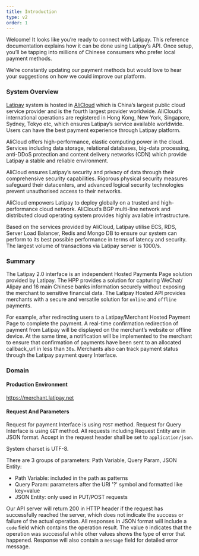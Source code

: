 ```yaml
---
title: Introduction
type: v2
order: 1
---
```


Welcome! It looks like you’re ready to connect with Latipay. This reference documentation explains how it can be done using Latipay’s API. Once setup, you’ll be tapping into millions of Chinese consumers who prefer local payment methods.

We’re constantly updating our payment methods but would love to hear your suggestions on how we could improve our platform.

### System Overview

<a href="https://www.latipay.net">Latipay</a> system is hosted in <a href="https://www.alibabacloud.com">AliCloud</a> which is China’s largest public cloud service provider and is the fourth largest provider worldwide. AliCloud’s international operations are registered in Hong Kong, New York, Singapore, Sydney, Tokyo etc, which ensures Latipay’s service available worldwide. Users can have the best payment experience through Latipay platform.

AliCloud offers high-performance, elastic computing power in the cloud. Services including data storage, relational databases, big-data processing, anti-DDoS protection and content delivery networks (CDN) which provide Latipay a stable and reliable environment.

AliCloud ensures Latipay’s security and privacy of data through their comprehensive security capabilities. Rigorous physical security measures safeguard their datacenters, and advanced logical security technologies prevent unauthorised access to their networks.

AliCloud empowers Latipay to deploy globally on a trusted and high-performance cloud network. AliCloud’s BGP multi-line network and distributed cloud operating system provides highly available infrastructure.

Based on the services provided by AliCloud, Latipay utilise ECS, RDS, Server Load Balancer, Redis and Mongo DB to ensure our system can perform to its best possible performance in terms of latency and security. The largest volume of transactions via Latipay server is 1000/s.

### Summary

The Latipay 2.0 interface is an independent Hosted Payments Page solution provided by Latipay. The HPP provides a solution for capturing WeChat/ Alipay and 16 main Chinese banks information securely without exposing the merchant to sensitive financial data. The Latipay Hosted API provides merchants with a secure and versatile solution for `online` and `offline` payments.

For example, after redirecting users to a Latipay/Merchant Hosted Payment Page to complete the payment. A real-time confirmation redirection of payment from Latipay will be displayed on the merchant’s website or offline device. At the same time, a notification will be implemented to the merchant to ensure that confirmation of payments have been sent to an allocated callback_url in less than `30s`. Merchants also can track payment status through the Latipay payment query Interface.

### Domain

#### Production Environment
https://merchant.latipay.net

#### Request And Parameters
Request for payment Interface is using `POST` method. Request for Query Interface is using `GET` method. All requests including Request Entity are in JSON format. Accept in the request header shall be set to `application/json`.

System charset is UTF-8.

There are 3 groups of parameters: Path Variable, Query Param, JSON Entity:

* Path Variable: included in the path as patterns
* Query Param: parameters after the URI '?' symbol and formatted like key=value
* JSON Entity: only used in PUT/POST requests

Our API server will return 200 in HTTP header if the request has successfully reached the server, which does not indicate the success or failure of the actual operation. All responses in JSON format will include a `code` field which contains the operation result. The value `0` indicates that the operation was successful while other values shows the type of error that happened. Response will also contain a `message` field for detailed error message.
